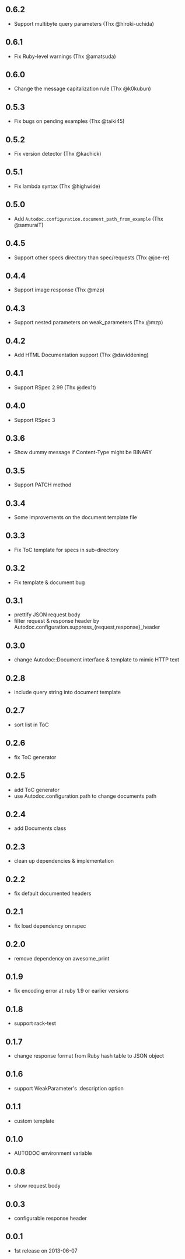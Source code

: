 ## 0.6.2

- Support multibyte query parameters (Thx @hiroki-uchida)

## 0.6.1

- Fix Ruby-level warnings (Thx @amatsuda)

## 0.6.0

- Change the message capitalization rule (Thx @k0kubun)

## 0.5.3

- Fix bugs on pending examples (Thx @taiki45)

## 0.5.2

- Fix version detector (Thx @kachick)

## 0.5.1

- Fix lambda syntax (Thx @highwide)

## 0.5.0

- Add `Autodoc.configuration.document_path_from_example` (Thx @samuraiT)

## 0.4.5

- Support other specs directory than spec/requests (Thx @joe-re)

## 0.4.4

- Support image response (Thx @mzp)

## 0.4.3

- Support nested parameters on weak_parameters (Thx @mzp)

## 0.4.2

- Add HTML Documentation support (Thx @daviddening)

## 0.4.1

- Support RSpec 2.99 (Thx @dex1t)

## 0.4.0

- Support RSpec 3

## 0.3.6

- Show dummy message if Content-Type might be BINARY

## 0.3.5

- Support PATCH method

## 0.3.4

- Some improvements on the document template file

## 0.3.3

- Fix ToC template for specs in sub-directory

## 0.3.2

- Fix template & document bug

## 0.3.1

- prettify JSON request body
- filter request & response header by Autodoc.configuration.suppress_{request,response}_header

## 0.3.0

- change Autodoc::Document interface & template to mimic HTTP text

## 0.2.8

- include query string into document template

## 0.2.7

- sort list in ToC

## 0.2.6

- fix ToC generator

## 0.2.5

- add ToC generator
- use Autodoc.configuration.path to change documents path

## 0.2.4

- add Documents class

## 0.2.3

- clean up dependencies & implementation

## 0.2.2

- fix default documented headers

## 0.2.1

- fix load dependency on rspec

## 0.2.0

- remove dependency on awesome_print

## 0.1.9

- fix encoding error at ruby 1.9 or earlier versions

## 0.1.8

- support rack-test

## 0.1.7

- change response format from Ruby hash table to JSON object

## 0.1.6

- support WeakParameter's :description option

## 0.1.1

- custom template

## 0.1.0

- AUTODOC environment variable

## 0.0.8

- show request body

## 0.0.3

- configurable response header

## 0.0.1

- 1st release on 2013-06-07
